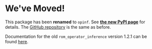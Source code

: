 # We've Moved!

This package has been **renamed** to `opinf`.
See [**the new PyPI page**](https://pypi.org/project/opinf/) for details.
The [GitHub repository](https://github.com/Willcox-Research-Group/rom-operator-inference-Python3) is the same as before.

Documentation for the old `rom_operator_inference` version 1.2.1 can be found
[here](https://github.com/Willcox-Research-Group/rom-operator-inference-Python3/wiki).

